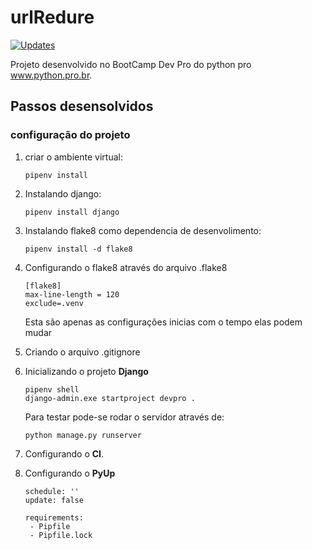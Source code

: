 # urlRedure

[![Updates](https://pyup.io/repos/github/HenriqueCCdA/urlRedure/shield.svg)](https://pyup.io/repos/github/HenriqueCCdA/urlRedure/)

Projeto desenvolvido no BootCamp Dev Pro do python pro www.python.pro.br.

## Passos desensolvidos 

### configuração do projeto
1. criar o ambiente virtual:
       
    ```
    pipenv install
    ```

2. Instalando django:

    ```
    pipenv install django
    ```

3. Instalando flake8 como dependencia de desenvolimento:

    ```
    pipenv install -d flake8
    ```

4. Configurando o flake8 através do arquivo .flake8

    ```
    [flake8]
    max-line-length = 120
    exclude=.venv
    ```

    Esta são apenas as configurações inicias com o tempo elas podem mudar

5. Criando o arquivo .gitignore

6. Inicializando o projeto **Django**

    ```
    pipenv shell
    django-admin.exe startproject devpro .
    ```

    Para testar pode-se rodar o servidor através de:

    ```
    python manage.py runserver
    ```

7. Configurando o **CI**.  

8. Configurando o **PyUp**

    ```
    schedule: ''
    update: false

    requirements:
     - Pipfile
     - Pipfile.lock
    ```